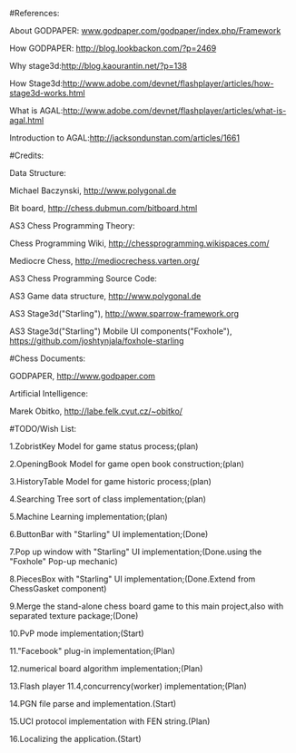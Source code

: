 #References:

About GODPAPER: www.godpaper.com/godpaper/index.php/Framework

How GODPAPER: http://blog.lookbackon.com/?p=2469

Why stage3d:http://blog.kaourantin.net/?p=138

How Stage3d:http://www.adobe.com/devnet/flashplayer/articles/how-stage3d-works.html

What is AGAL:http://www.adobe.com/devnet/flashplayer/articles/what-is-agal.html

Introduction to AGAL:http://jacksondunstan.com/articles/1661

#Credits:

Data Structure:

Michael Baczynski, http://www.polygonal.de

Bit board, http://chess.dubmun.com/bitboard.html

AS3 Chess Programming Theory:

Chess Programming Wiki, http://chessprogramming.wikispaces.com/

Mediocre Chess, http://mediocrechess.varten.org/

AS3 Chess Programming Source Code:

AS3 Game data structure, http://www.polygonal.de

AS3 Stage3d("Starling"), http://www.sparrow-framework.org

AS3 Stage3d("Starling") Mobile UI components("Foxhole"), https://github.com/joshtynjala/foxhole-starling

#Chess Documents:

GODPAPER, http://www.godpaper.com

Artificial Intelligence:

Marek Obitko, http://labe.felk.cvut.cz/~obitko/

#TODO/Wish List:

1.ZobristKey Model for game status process;(plan)

2.OpeningBook Model for game open book construction;(plan)

3.HistoryTable Model for game historic process;(plan)

4.Searching Tree sort of class implementation;(plan)

5.Machine Learning implementation;(plan)

6.ButtonBar with "Starling" UI implementation;(Done)

7.Pop up window with "Starling" UI implementation;(Done.using the "Foxhole" Pop-up mechanic)

8.PiecesBox with "Starling" UI implementation;(Done.Extend from ChessGasket component)

9.Merge the stand-alone chess board game to this main project,also with separated texture package;(Done)

10.PvP mode implementation;(Start)

11."Facebook" plug-in implementation;(Plan)

12.numerical board algorithm implementation;(Plan)

13.Flash player 11.4,concurrency(worker) implementation;(Plan)

14.PGN file parse and implementation.(Start)

15.UCI protocol implementation with FEN string.(Plan)

16.Localizing the application.(Start)